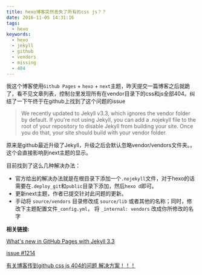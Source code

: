 ```yaml
---
title: hexo博客突然丢失了所有的css js？？
date: 2016-11-05 14:31:16
tags:
  - hexo
keywords:
  - hexo
  - jekyll
  - github
  - vendors
  - missing
  - 404
---
```


我这个博客使用`Github Pages` + `hexo` + `next`主题，昨天提交一篇博客之后就跪了，看不见文章列表，控制台里发现所有在vendor目录下的css和js全部404。纠结了一下午终于在github上找到了这个问题的issue

>We recently updated to Jekyll v3.3, which ignores the vendor folder by default. If you're not using Jekyll, you can add a .nojekyll file to the root of your repository to disable Jekyll from building your site. Once you do that, your site should build with your vendor folder.

原来是github最近升级了Jekyll，升级之后会默认忽略vendor/vendors文件夹。。这个会直接影响到next主题的显示。

目前找到了这么几种解决办法：
* 官方给出的解决办法就是在根目录下添加一个`.nojekyll`文件，对于hexo的话需要在`.deploy_git`和`public`目录下添加，然后`hexo d`即可。
* 更新next主题，作者已提交针对此问题的更新。
* 手动将 `source/vendors` 目录修改成 `source/lib` 或者其他的名称；同时，修改下主题配置文件`_config.yml`， 将 `_internal: vendors` 改成你所修改的名字

__相关链接:__

[What's new in GitHub Pages with Jekyll 3.3](https://github.com/blog/2277-what-s-new-in-github-pages-with-jekyll-3-3)

[issue #1214](https://github.com/iissnan/hexo-theme-next/issues/1214)

[有关博客传到github css js 404的问题 解决方案！！！](https://github.com/iissnan/hexo-theme-next/issues/1220)
